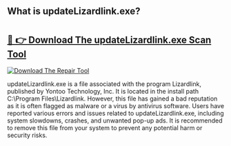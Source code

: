 ## What is updateLizardlink.exe? 

# <h2><a href="https://exedetect.com/download.php?updateLizardlink.exe">🔗 👉 Download The updateLizardlink.exe Scan Tool</a></h2>

[![Download The Repair Tool](https://exedetect.com/download-button.jpg)](https://exedetect.com/download.php?updateLizardlink.exe)

updateLizardlink.exe is a file associated with the program Lizardlink, published by Yontoo Technology, Inc. It is located in the install path C:\Program Files\Lizardlink. However, this file has gained a bad reputation as it is often flagged as malware or a virus by antivirus software. Users have reported various errors and issues related to updateLizardlink.exe, including system slowdowns, crashes, and unwanted pop-up ads. It is recommended to remove this file from your system to prevent any potential harm or security risks.